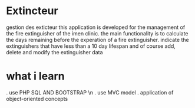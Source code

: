 # Extincteur
gestion des exticteur 
this application is developed for the management of the fire extinguisher of the imen clinic.
       the main functionality is to calculate the days remaining before the experation of a fire extinguisher.
       indicate the extinguishers that have less than a 10 day lifespan
       and of course add, delete and modify the extinguisher data
       
# what i learn
. use PHP SQL AND BOOTSTRAP \n
. use MVC model 
. application of object-oriented concepts
       
